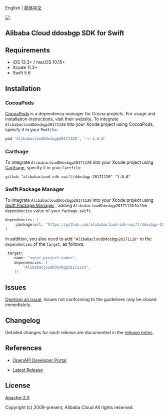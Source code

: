 English | [简体中文](README-CN.md)

![](https://aliyunsdk-pages.alicdn.com/icons/AlibabaCloud.svg)

## Alibaba Cloud ddosbgp SDK for Swift

## Requirements

- iOS 13.3+ / macOS 10.15+
- Xcode 11.3+
- Swift 5.6

## Installation

### CocoaPods

[CocoaPods](https://cocoapods.org) is a dependency manager for Cocoa projects. For usage and installation instructions, visit their website. To integrate `AlibabacloudDdosbgp20171120` into your Xcode project using CocoaPods, specify it in your `Podfile`:

```ruby
pod 'AlibabacloudDdosbgp20171120', '~> 1.0.0'
```

### Carthage

To integrate `AlibabacloudDdosbgp20171120` into your Xcode project using [Carthage](https://github.com/Carthage/Carthage), specify it in your `Cartfile`:

```ogdl
github "alibabacloud-sdk-swift/ddosbgp-20171120" "1.0.0"
```

### Swift Package Manager

To integrate `AlibabacloudDdosbgp20171120` into your Xcode project using [Swift Package Manager](https://swift.org/package-manager/) , adding `AlibabacloudDdosbgp20171120` to the `dependencies` value of your `Package.swift`.

```swift
dependencies: [
    .package(url: "https://github.com/alibabacloud-sdk-swift/ddosbgp-20171120.git", from: "1.0.0")
]
```

In addition, you also need to add `"AlibabacloudDdosbgp20171120"` to the `dependencies` of the `target`, as follows:

```swift
.target(
    name: "<your-project-name>",
    dependencies: [
        "AlibabacloudDdosbgp20171120",
    ])
```

## Issues

[Opening an Issue](https://github.com/alibabacloud-sdk-swift/ddosbgp-20171120/issues/new), Issues not conforming to the guidelines may be closed immediately.

## Changelog

Detailed changes for each release are documented in the [release notes](./ChangeLog.txt).

## References

* [OpenAPI Developer Portal](https://next.api.alibabacloud.com/home)
- [Latest Release](https://github.com/alibabacloud-sdk-swift/ddosbgp-20171120)

## License

[Apache-2.0](http://www.apache.org/licenses/LICENSE-2.0)

Copyright (c) 2009-present, Alibaba Cloud All rights reserved.
